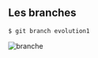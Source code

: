## Les branches

```sh
$ git branch evolution1
```

![branche](./img/git_branch.png) <!-- .element: class="fragment -->